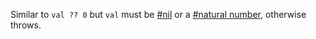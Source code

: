 Similar to `val ?? 0` but `val` must be [#nil](#function-isnil) or a [#natural number](#function-isnat), otherwise throws.

